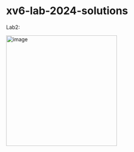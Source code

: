 # xv6-lab-2024-solutions
Lab2:

<img width="300" height="300" alt="image" src="https://github.com/user-attachments/assets/fbef9e9c-23a3-4928-a7a4-6ea475bd1c55" />

